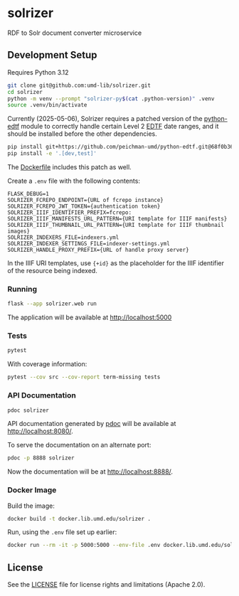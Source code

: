 # solrizer

RDF to Solr document converter microservice

## Development Setup

Requires Python 3.12

```zsh
git clone git@github.com:umd-lib/solrizer.git
cd solrizer
python -m venv --prompt "solrizer-py$(cat .python-version)" .venv
source .venv/bin/activate
```

Currently (2025-05-06), Solrizer requires a patched version of the 
[python-edtf] module to correctly handle certain Level 2 [EDTF] date 
ranges, and it should be installed before the other dependencies. 

```zsh
pip install git+https://github.com/peichman-umd/python-edtf.git@68f0b36deee03a355e6bec9f255d718f0d9f032b
pip install -e '.[dev,test]'
```

The [Dockerfile](Dockerfile) includes this patch as well.

Create a `.env` file with the following contents:

```
FLASK_DEBUG=1
SOLRIZER_FCREPO_ENDPOINT={URL of fcrepo instance}
SOLRIZER_FCREPO_JWT_TOKEN={authentication token}
SOLRIZER_IIIF_IDENTIFIER_PREFIX=fcrepo:
SOLRIZER_IIIF_MANIFESTS_URL_PATTERN={URI template for IIIF manifests}
SOLRIZER_IIIF_THUMBNAIL_URL_PATTERN={URI template for IIIF thumbnail images}
SOLRIZER_INDEXERS_FILE=indexers.yml
SOLRIZER_INDEXER_SETTINGS_FILE=indexer-settings.yml
SOLRIZER_HANDLE_PROXY_PREFIX={URL of handle proxy server}
```

In the IIIF URI templates, use `{+id}` as the placeholder for the IIIF 
identifier of the resource being indexed.

### Running

```zsh
flask --app solrizer.web run
```

The application will be available at <http://localhost:5000>

### Tests

```zsh
pytest
```

With coverage information:

```zsh
pytest --cov src --cov-report term-missing tests
```

### API Documentation

```zsh
pdoc solrizer
```

API documentation generated by [pdoc](https://pdoc.dev/)
will be available at <http://localhost:8080/>.

To serve the documentation on an alternate port:

```zsh
pdoc -p 8888 solrizer
```

Now the documentation will be at <http://localhost:8888/>.

### Docker Image

Build the image:

```zsh
docker build -t docker.lib.umd.edu/solrizer .
```

Run, using the `.env` file set up earlier:

```zsh
docker run --rm -it -p 5000:5000 --env-file .env docker.lib.umd.edu/solrizer
```

## License

See the [LICENSE](LICENSE.md) file for license rights and
limitations (Apache 2.0).


[python-edtf]: https://pypi.org/project/edtf/
[EDTF]: https://www.loc.gov/standards/datetime/
